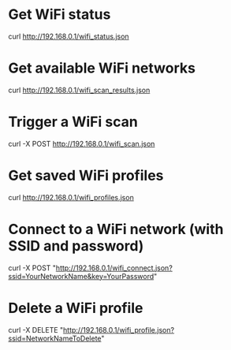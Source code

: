 # Get WiFi status

curl <http://192.168.0.1/wifi_status.json>

# Get available WiFi networks

curl <http://192.168.0.1/wifi_scan_results.json>

# Trigger a WiFi scan

curl -X POST <http://192.168.0.1/wifi_scan.json>

# Get saved WiFi profiles

curl <http://192.168.0.1/wifi_profiles.json>

# Connect to a WiFi network (with SSID and password)

curl -X POST "<http://192.168.0.1/wifi_connect.json?ssid=YourNetworkName&key=YourPassword>"

# Delete a WiFi profile

curl -X DELETE "<http://192.168.0.1/wifi_profile.json?ssid=NetworkNameToDelete>"
